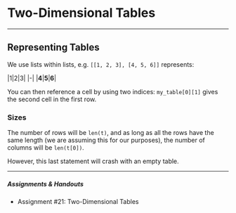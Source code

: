 # Two-Dimensional Tables

---

## Representing Tables

We use lists within lists, e.g. `[[1, 2, 3], [4, 5, 6]]` represents:

|1|2|3|
|-|
|**4**|**5**|**6**|

You can then reference a cell by using two indices: `my_table[0][1]` gives the second cell in the first row.

### Sizes

The number of rows will be `len(t)`, and as long as all the rows have the same length (we are assuming this for our purposes), the number of columns will be `len(t[0])`.

However, this last statement will crash with an empty table.

---

##### Assignments & Handouts

* Assignment #21: Two-Dimensional Tables